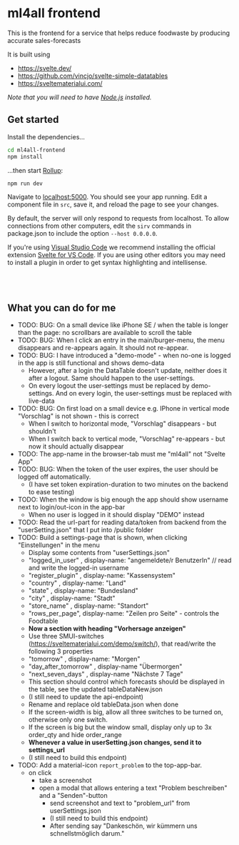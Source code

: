 
# ml4all frontend

This is the frontend for a service that helps reduce foodwaste by producing accurate sales-forecasts

It is built using 
- https://svelte.dev/
- https://github.com/vincjo/svelte-simple-datatables
- https://sveltematerialui.com/

*Note that you will need to have [Node.js](https://nodejs.org) installed.*


## Get started

Install the dependencies...

```bash
cd ml4all-frontend
npm install
```

...then start [Rollup](https://rollupjs.org):

```bash
npm run dev
```

Navigate to [localhost:5000](http://localhost:5000). You should see your app running. Edit a component file in `src`, save it, and reload the page to see your changes.

By default, the server will only respond to requests from localhost. To allow connections from other computers, edit the `sirv` commands in package.json to include the option `--host 0.0.0.0`.

If you're using [Visual Studio Code](https://code.visualstudio.com/) we recommend installing the official extension [Svelte for VS Code](https://marketplace.visualstudio.com/items?itemName=svelte.svelte-vscode). If you are using other editors you may need to install a plugin in order to get syntax highlighting and intellisense.
\
&nbsp;
\
&nbsp;
\
&nbsp;

## What you can do for me

- TODO: BUG: On a small device like iPhone SE / when the table is longer than the page: no scrollbars are available to scroll the table
- TODO: BUG: When I click an entry in the main/burger-menu, the menu disappears and re-appears again. It should not re-appear.
- TODO: BUG: I have introduced a "demo-mode" - when no-one is logged in the app is still functional and shows demo-data
  - However, after a login the DataTable doesn't update, neither does it after a logout. Same should happen to the user-settings.
  - On every logout the user-settings must be replaced by demo-settings. And on every login, the user-settings must be replaced with live-data
- TODO: BUG: On first load on a small device e.g. IPhone in vertical mode "Vorschlag" is not shown - this is correct
  - When I switch to horizontal mode, "Vorschlag" disappears - but shouldn't
  - When I switch back to vertical mode, "Vorschlag" re-appears - but now it should actually disappear
- TODO: The app-name in the browser-tab must me "ml4all" not "Svelte App"
- TODO: BUG: When the token of the user expires, the user should be logged off automatically.
  - (I have set token expiration-duration to two minutes on the backend to ease testing)
- TODO: When the window is big enough the app should show username next to login/out-icon in the app-bar
  - When no user is logged in it should display "DEMO" instead
- TODO: Read the url-part for reading data/token from backend from the "userSetting.json" that I put into /public folder
- TODO: Build a settings-page that is shown, when clicking "Einstellungen" in the menu
  - Display some contents from "userSettings.json"
  - "logged_in_user" , display-name: "angemeldete/r BenutzerIn" // read and write the logged-in username
  - "register_plugin" , display-name: "Kassensystem"
  - "country" , display-name: "Land"
  - "state" , display-name: "Bundesland"
  - "city" , display-name: "Stadt"
  - "store_name" , display-name: "Standort"
  - "rows_per_page", display-name: "Zeilen pro Seite" - controls the Foodtable
  - __Now a section with heading "Vorhersage anzeigen"__
  - Use three SMUI-switches (https://sveltematerialui.com/demo/switch/), that read/write the following 3 properties
  - "tomorrow" , display-name: "Morgen"
  - "day_after_tomorrow" , display-name "Übermorgen"
  - "next_seven_days" , display-name "Nächste 7 Tage"
  - This section should control which forecasts should be displayed in the table, see the updated tableDataNew.json
  - (I still need to update the api-endpoint)
  - Rename and replace old tableData.json when done
  - If the screen-width is big, allow all three switches to be turned on, otherwise only one switch.
  - If the screen is big but the window small, display only up to 3x order_qty and hide order_range
  - __Whenever a value in userSetting.json changes, send it to settings_url__
  - (I still need to build this endpoint)
- TODO: Add a material-icon `report_problem` to the top-app-bar. 
  - on click
    - take a screenshot
    - open a modal that allows entering a text "Problem beschreiben" and a "Senden"-button
      - send screenshot and text to "problem_url" from userSettings.json
      - (I still need to build this endpoint)
      - After sending say "Dankeschön, wir kümmern uns schnellstmöglich darum."